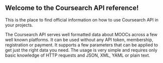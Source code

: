 ## Welcome to the Coursearch API reference!

This is the place to find official information on how to use Coursearch API in your projects.

The Coursearch API serves well formatted data about MOOCs across a few well known platforms. It can be used without any API token, membership, registration or payment. It supports a few parameters that can be applied to get just the right data you need. The usage is very simple and requires only basic knowledge of HTTP requests and JSON, XML, YAML or plain text.